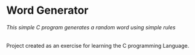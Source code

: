 # Word Generator

###### This simple C program generates a random word using simple rules

Project created as an exercise for learning the C programming Language.
